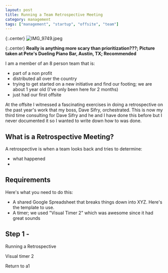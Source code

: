 ```yaml
---
layout: post
title: Running a Team Retrospective Meeting
category: management
tags: ["management", "startup", "offsite", "team"]
---
```

{:.center}
![IMG_9749.jpeg](/blog/assets/IMG_9749.jpeg)

{:.center}
**Really is anything more scary than prioritization???; Picture taken at Pete's Dueling Piano Bar, Austin, TX; Recommended**

I am a member of an 8 person team that is:

* part of a non profit
* distributed all over the country
* trying to get started on a new initiative and find our footing; we are about 1 year old (I've only been here for 2 months)
* just had our first offsite

At the offsite I witnessed a fascinating exercises in doing a retrospective on the past year's work that my boss, Dave Sifry, orchestrated.  This is now my third time consulting for Dave Sifry and he and I have done this before but I never documented it so I wanted to write down how to was done. 

## What is a Retrospective Meeting?

A retrospective is when a team looks back and tries to determine:

* what happened
* 

## Requirements

Here's what you need to do this:

* A shared Google Spreadsheet that breaks things down into XYZ.  Here's the template to use.
* A timer; we used "Visual Timer 2" which was awesome since it had great sounds

## Step 1 - 

Running a Retrospective

Visual timer 2

Return to a1



